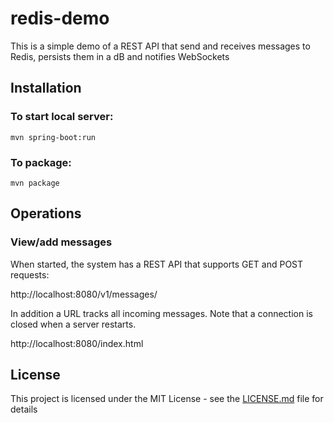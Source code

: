 # redis-demo
This is a simple demo of a REST API that send and receives messages to Redis, persists them in a dB and notifies WebSockets

## Installation

### To start local server:
```
mvn spring-boot:run
```

### To package:
```
mvn package
```

## Operations

### View/add messages

When started, the system has a REST API that supports GET and POST requests:

http://localhost:8080/v1/messages/

In addition a URL tracks all incoming messages. Note that a connection is closed when a server restarts. 

http://localhost:8080/index.html

## License

This project is licensed under the MIT License - see the [LICENSE.md](LICENSE.md) file for details
